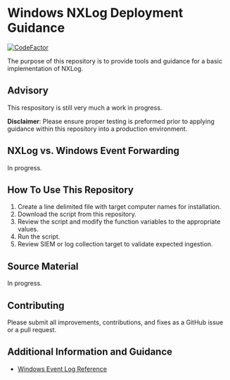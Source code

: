 # Windows NXLog Deployment Guidance
[![CodeFactor](https://www.codefactor.io/repository/github/hacks4snacks/windows-nxlog/badge)](https://www.codefactor.io/repository/github/hacks4snacks/windows-nxlog)

The purpose of this repository is to provide tools and guidance for a basic implementation of NXLog.

## Advisory

This respository is still very much a work in progress.

**Disclaimer**: Please ensure proper testing is preformed prior to applying guidance within this repository into a production environment.

## NXLog vs. Windows Event Forwarding

In progress.

## How To Use This Repository

1. Create a line delimited file with target computer names for installation.
2. Download the script from this repository.
3. Review the script and modify the function variables to the appropriate values.
4. Run the script.
5. Review SIEM or log collection target to validate expected ingestion.

## Source Material

In progress.

## Contributing

Please submit all improvements, contributions, and fixes as a GitHub issue or a pull request.


## Additional Information and Guidance

* [Windows Event Log Reference](https://docs.microsoft.com/en-us/windows/win32/wes/windows-event-log-reference?redirectedfrom=MSDN)
